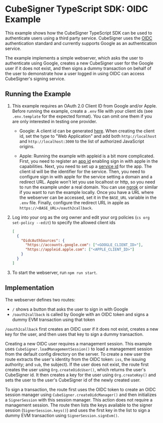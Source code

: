 # CubeSigner TypeScript SDK: OIDC Example

This example shows how the CubeSigner TypeScript SDK can be used to
authenticate users using a third party service. CubeSigner uses the
[OIDC](https://openid.net/developers/how-connect-works/) authentication
standard and currently supports Google as an authentication service.

The example implements a simple webserver, which asks the user to authenticate
using Google, creates a new CubeSigner user for the Google user if it does not
exist, and then signs a dummy transaction on behalf of the user to demonstrate
how a user logged in using OIDC can access CubeSigner's signing service.

## Running the Example

1.  This example requires an OAuth 2.0 Client ID from Google and/or Apple.
    Before running the example, create a `.env` file with your client ids (see `.env.template` for the expected format).
    You can omit one them if you are only interested in testing one provider.

    - Google: A client id can be generated [here](https://console.cloud.google.com/apis/credentials).
      When creating the client id, set the type to "Web Application" and add
      both `http://localhost` and `http://localhost:3000` to the list of authorized JavaScript
      origins.

    - Apple: Running the example with appleid is a bit more complicated.
      First, you need to register an [app id](https://developer.apple.com/help/account/manage-identifiers/register-an-app-id) enabling sign in with apple in the capabilities.
      Next, you need to set up a [service id](https://developer.apple.com/help/account/manage-identifiers/register-a-services-id) for the app.
      The client id will be the identifier for the service.
      Then, you need to configure sign in with apple for the service setting a domain and a
      redirect URL.
      Apple won't let you use localhost or http, so you need to run the example under a real domain.
      You can use [ngrok](https://ngrok.com/) or similar if you want to run the example locally.
      Once you have a URL where the webserver can be accessed, set it in the `BASE_URL` variable
      in the `.env` file.
      Finally, configure the redirect URL in apple as `https://<BASE_URL>/oauth2callback`.

2.  Log into your org as the org owner and edit your org policies (`cs org set-policy --edit`) to specify the allowed client ids

    ```json
    [
      {
        "OidcAuthSources": {
          "https://accounts.google.com": ["<GOOGLE_CLIENT_ID>"],
          "https://appleid.apple.com": ["<APPLE_CLIENT_ID>"]
        }
      }
    ]
    ```

3.  To start the webserver, run `npm run start`.

## Implementation

The webserver defines two routes:

- `/` shows a button that asks the user to sign in with Google
- `/oauth2callback` is called by Google with an OIDC token and signs a dummy
  EVM transaction using that token

`/oauth2callback` first creates an OIDC user if it does not exist, creates a
new key for the user, and then uses that key to sign a dummy transaction.

Creating a new OIDC user requires a management session. This example uses
`CubeSigner.loadManagementSession()` to load a management session from the
default config directory on the server. To create a new user the route extracts
the user's identity from the OIDC token: `iss`, the issuing authority; and
`sub`, the subject). If the user does not exist, the route first creates the
user using `Org.createOidcUser()`, which returns the user's CubeSigner id. It
then creates a key for the user using `Org.createKey()` and sets the user to
the user's CubeSigner id of the newly created user.

To sign a transaction, the route first uses the OIDC token to create an OIDC
session manager using `CubeSigner.createOidcManager()` and then initializes a
`SignerSession` with this session manager. This action does not require a
management session. The route then lists the keys available to the signer
session (`SignerSession.keys()`) and uses the first key in the list to sign a
dummy EVM transaction using `SignerSession.signEvm()`.
